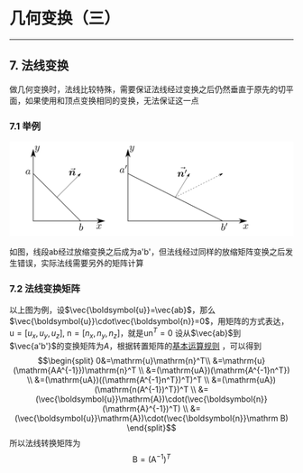 # 几何变换（三）
----
## 7. 法线变换
做几何变换时，法线比较特殊，需要保证法线经过变换之后仍然垂直于原先的切平面，如果使用和顶点变换相同的变换，无法保证这一点

### 7.1 举例

![](./transform_normal.svg)

如图，线段ab经过放缩变换之后成为a'b'，但法线经过同样的放缩矩阵变换之后发生错误，实际法线需要另外的矩阵计算

### 7.2 法线变换矩阵
以上图为例，设$\vec{\boldsymbol{u}}=\vec{ab}$，那么$\vec{\boldsymbol{u}}\cdot\vec{\boldsymbol{n}}=0$，用矩阵的方式表达，$\mathrm{u}=[u_x, u_y, u_z]$, $\mathrm{n}=[n_x, n_y, n_z]$，就是$\mathrm{u}\mathrm{n}^T=0$
设从$\vec{ab}$到$\vec{a'b'}$的变换矩阵为$A$，根据转置矩阵的[基本运算规则](/graphics/math/math_02.html#_3-5-基本运算规则) ，可以得到
$$\begin{split}
0&=\mathrm{u}\mathrm{n}^T\\
&=\mathrm{u}(\mathrm{AA^{-1}})\mathrm{n}^T \\
&=(\mathrm{uA})(\mathrm{A^{-1}n^T}) \\
&=(\mathrm{uA})((\mathrm{A^{-1}n^T})^T)^T \\
&=(\mathrm{uA})(\mathrm{n(A^{-1})^T})^T \\
&=(\vec{\boldsymbol{u}}\mathrm{A})\cdot(\vec{\boldsymbol{n}}(\mathrm{A}^{-1})^T) \\
&= (\vec{\boldsymbol{u}}\mathrm{A})\cdot(\vec{\boldsymbol{n}}\mathrm B)
\end{split}$$
所以法线转换矩阵为
$$
\mathrm{B}=(\mathrm{A}^{-1})^T
$$